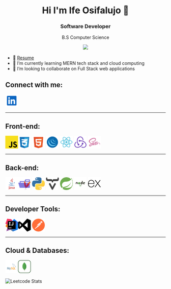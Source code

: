 <h1 align="center"> Hi I'm Ife Osifalujo 👋</h1>

<h3 align="center">Software Developer</h3>
<p align="center">B.S Computer Science</p>

<p align="center"><a href="https://u8views.com/github/osifalujoi1"><img src="https://u8views.com/api/v1/github/profiles/122557631/views/total-count.svg"></a></p>


- 📄 [Resume](https://ifeosifalujoresume.tiiny.site/)
- 🌱 I’m currently learning MERN tech stack and cloud computing
- 👯 I’m looking to collaborate on Full Stack web applications
  
## Connect with me:
<a href="https://www.linkedin.com/in/ife-osifalujo/" target="_blank">
  <img src="https://github.com/osifalujoi1/osifalujoi1/blob/main/linkedin-svgrepo-com.svg" width="40" height="40">
</a>

---

## Front-end:
<img src="https://github.com/osifalujoi1/osifalujoi1/blob/main/icons/javascript-svgrepo-com.svg" width="40" height="40"><img src="https://github.com/osifalujoi1/osifalujoi1/blob/main/icons/css-3-svgrepo-com.svg" width="40" height="40">
<img src="https://github.com/osifalujoi1/osifalujoi1/blob/main/icons/html-5-svgrepo-com.svg" width="40" height="40">
<img src="https://github.com/osifalujoi1/osifalujoi1/blob/main/jquery-svgrepo-com.svg" width="40" height="40">
<img src="https://github.com/osifalujoi1/osifalujoi1/blob/main/icons/react-svgrepo-com.svg" width="40" height="40">
<img src="https://github.com/osifalujoi1/osifalujoi1/blob/main/icons/redux-svgrepo-com.svg" width="40" height="40">
<img src="https://github.com/osifalujoi1/osifalujoi1/blob/main/icons/sass-svgrepo-com.svg" width="40" height="40">

---

## Back-end:
<img src="https://github.com/osifalujoi1/osifalujoi1/blob/main/icons/java-logo-svgrepo-com.svg" width="40" height="40"><img src="https://github.com/osifalujoi1/osifalujoi1/blob/main/maven-opened-svgrepo-com.svg" width="40" height="40">
<img src="https://github.com/osifalujoi1/osifalujoi1/blob/main/icons/python-svgrepo-com.svg" width="40" height="40">
<img src="https://github.com/osifalujoi1/osifalujoi1/blob/main/icons/vaadin-h-svgrepo-com.svg" width="40" height="40">
<img src="https://github.com/osifalujoi1/osifalujoi1/blob/main/icons/spring-svgrepo-com.svg" width="40" height="40">
<img src="https://github.com/osifalujoi1/osifalujoi1/blob/main/icons/node-js-svgrepo-com.svg" width="40" height="40">
<img src="https://github.com/osifalujoi1/osifalujoi1/blob/main/icons/express-svgrepo-com.svg" width="40" height="40">

---

## Developer Tools:

<img src="https://github.com/osifalujoi1/osifalujoi1/blob/main/icons/intellij-idea-svgrepo-com.svg" width="40" height="40"><img src="https://github.com/osifalujoi1/osifalujoi1/blob/main/icons/visualstudio-svgrepo-com.svg" width="40" height="40">
<img src="https://github.com/osifalujoi1/osifalujoi1/blob/main/icons/postman-icon-svgrepo-com.svg" width="40" height="40">

---

## Cloud & Databases:
<!-- <img src="https://github.com/osifalujoi1/osifalujoi1/blob/main/icons/aws-svgrepo-com.svg" width="40" height="40"> -->
<img src="https://github.com/osifalujoi1/osifalujoi1/blob/main/icons/mysql-logo-svgrepo-com.svg" width="40" height="40"><img src="https://github.com/osifalujoi1/osifalujoi1/blob/main/icons/mongodb-svgrepo-com.svg" width="40" height="40">
<!-- <img src="https://github.com/osifalujoi1/osifalujoi1/blob/main/icons/firebase-svgrepo-com.svg" width="40" height="40"> -->
<!-- <img src="" width="40" height="40">
<img src="" width="40" height="40">
<img src="" width="40" height="40"> -->

![Leetcode Stats](https://leetcard.jacoblin.cool/osifalujoi1)
